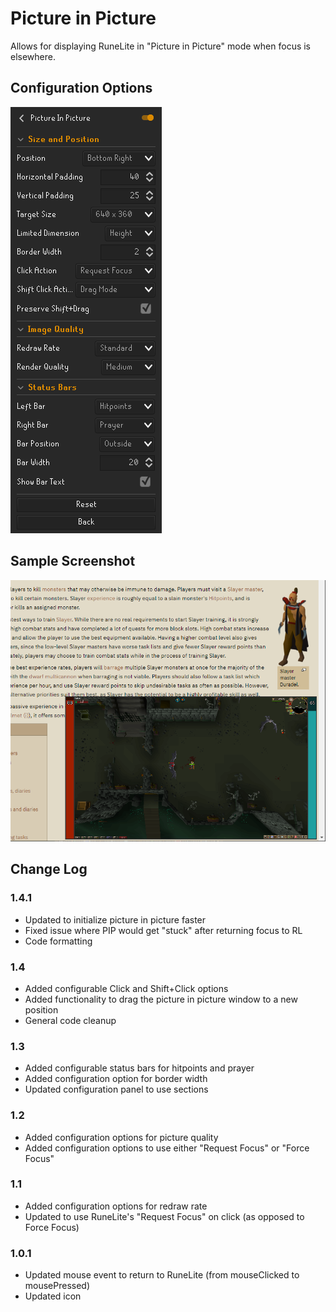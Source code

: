 # Picture in Picture
Allows for displaying RuneLite in "Picture in Picture" mode when focus is elsewhere.

## Configuration Options
![](https://github.com/tcpowell/images/blob/master/picture-in-picture-config.png)

## Sample Screenshot
![](https://github.com/tcpowell/images/blob/master/picture-in-picture-screenshot.png)

## Change Log

### 1.4.1
- Updated to initialize picture in picture faster
- Fixed issue where PIP would get "stuck" after returning focus to RL
- Code formatting

### 1.4
- Added configurable Click and Shift+Click options
- Added functionality to drag the picture in picture window to a new position
- General code cleanup

### 1.3
- Added configurable status bars for hitpoints and prayer
- Added configuration option for border width
- Updated configuration panel to use sections

### 1.2
- Added configuration options for picture quality
- Added configuration options to use either "Request Focus" or "Force Focus"

### 1.1
- Added configuration options for redraw rate
- Updated to use RuneLite's "Request Focus" on click (as opposed to Force Focus)

### 1.0.1
- Updated mouse event to return to RuneLite (from mouseClicked to mousePressed)
- Updated icon
